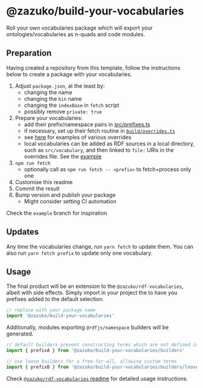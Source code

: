 # @zazuko/build-your-vocabularies

Roll your own vocabularies package which will export your ontologies/vocabularies as n-quads and code modules.

## Preparation

Having created a repository from this template, follow the instructions below to create a package with your vocabularies.

1. Adjust `package.json`, at the least by:
   * changing the name
   * changing the `bin` name
   * changing the `indexBase` in `fetch` script
   * possibly remove `private: true`
2. Prepare your vocabularies:
   * add their prefix/namespace pairs in [src/prefixes.ts](src/prefixes.ts)
   * if necessary, set up their fetch routine in [`build/overrides.ts`](build/overrides.ts)
   * see [here](https://github.com/zazuko/rdf-vocabularies/blob/master/overrides.ts) for examples of various overrides
   * local vocabularies can be added as RDF sources in a local directory, such as `src/vocabulary`, and then linked to `file:` URIs in the overrides file. See the [example]([/example/build/overrides.ts#L17](https://github.com/zazuko/build-your-vocabularies/blob/example/build/overrides.ts#L17))
3. `npm run fetch`
   * optionally call as `npm run fetch -- <prefix>` to fetch+process only one
4. Customise this readme
4. Commit the result
5. Bump version and publish your package
   * Might consider setting CI automation

Check the `example` branch for inspiration

## Updates

Any time the vocabularies change, run `yarn fetch` to update them. You can also run `yarn fetch prefix` to update only one vocabulary.

## Usage

The final product will be an extension to the `@zazuko/rdf-vocabularies`, albeit with side effects. Simply import in your project the to have you prefixes added to the default selection.

```javascript
// replace with your package name
import '@zazuko/build-your-vocabularies'
```

Additionally, modules exporting `@rdfjs/namespace` builders will be generated.

```javascript
// default builders prevent constructing terms which are not defined in vocabulary
import { prefixA } from '@zazuko/build-your-vocabularies/builders'

// use loose builders for a free-for-all, allowing custom terms
import { prefixB } from '@zazuko/build-your-vocabularies/builders/loose'
```

Check [`@zazuko/rdf-vocabularies` readme](https://github.com/zazuko/rdf-vocabularies#usage) for detailed usage instructions.

